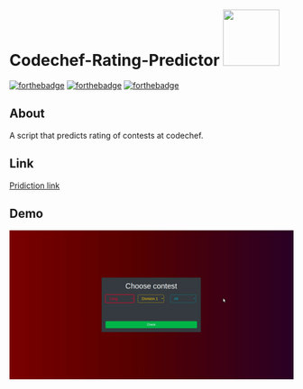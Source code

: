 # Codechef-Rating-Predictor <img src="https://image.flaticon.com/icons/svg/1809/1809178.svg" width="100" height="100">


[![forthebadge](http://forthebadge.com/images/badges/built-with-love.svg)](http://forthebadge.com)
[![forthebadge](https://forthebadge.com/images/badges/uses-js.svg)](http://forthebadge.com)
[![forthebadge](https://forthebadge.com/images/badges/check-it-out.svg)](https://forthebadge.com)

## About
A script that predicts rating of contests at codechef.

## Link
[Pridiction link](https://ccrate.github.io/)

## Demo
![Alt Text](demo.gif)
